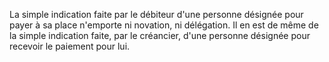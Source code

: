 La simple indication faite par le débiteur d'une personne désignée pour payer à sa place n'emporte ni novation, ni délégation. Il en est de même de la simple indication faite, par le créancier, d'une personne désignée pour recevoir le paiement pour lui.   
